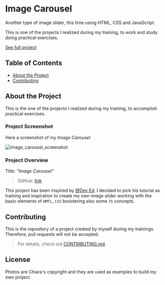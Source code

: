 # Image Carousel

Another type of image slider, this time using HTML, CSS and JavaScript.

This is one of the projects I realized during my training, to work and study doing practical exercises.

[See full project](https://albchia.github.io/Image-Carousel/)

## Table of Contents

- [About the Project](#About-the-Project)
- [Contributing](#Contributing)

## About the Project

This is the one of the projects I realized during my training, to accomplish practical exercises.

### Project Screenshot

Here a screenshot of my _Image Carousel_



![image_carousel_screenshot](https://user-images.githubusercontent.com/70691672/99190344-55872600-2766-11eb-8080-9e3ce0cd05a6.PNG)


### Project Overview

Title: _"Image Carousel"_

> GitHub: [link](https://github.com/albchia/Image-Carousel.git)

This project has been inspired by [@Dev Ed](https://www.youtube.com/channel/UClb90NQQcskPUGDIXsQEz5Q). I decided to pick his tutorial as training and inspiration to create my own image slider working with the basic elements of `HMTL`, `CSS` boostering also some `JS` concepts.

## Contributing

This is the repository of a project created by myself during my trainings.
Therefore, pull requests will not be accepted.

> For details, check out [CONTRIBUTING.md](CONTRIBUTING.md).

## License

Photos are Chiara's copyright and they are used as examples to build my own project.
